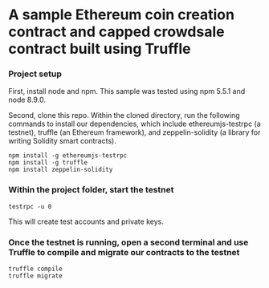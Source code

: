 # A sample Ethereum coin creation contract and capped crowdsale contract built using Truffle

### Project setup

First, install node and npm. This sample was tested using npm 5.5.1 and node 8.9.0.

Second, clone this repo. Within the cloned directory, run the following commands to install our dependencies, which include  ethereumjs-testrpc (a testnet), truffle (an Ethereum framework), and zeppelin-solidity (a library for writing Solidity smart contracts).

```
npm install -g ethereumjs-testrpc
npm install -g truffle
npm install zeppelin-solidity
```

### Within the project folder, start the testnet

`testrpc -u 0`

This will create test accounts and private keys. 

### Once the testnet is running, open a second terminal and use Truffle to compile and migrate our contracts to the testnet

```
truffle compile
truffle migrate
```
